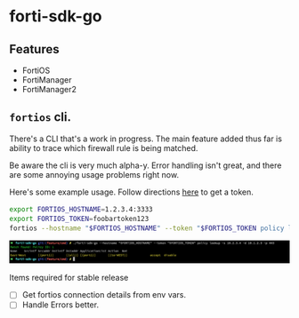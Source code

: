 # forti-sdk-go

## Features

* FortiOS
* FortiManager
* FortiManager2


## `fortios` cli.
There's a CLI that's a work in progress. The main feature added thus far is ability to trace which firewall rule is being matched.

Be aware the cli is very much alpha-y. Error handling isn't great, and there are some annoying usage problems right now.

Here's some example usage. Follow directions [here](https://registry.terraform.io/providers/fortinetdev/fortios/latest/docs/guides/fgt_token) to get a token.

```bash
export FORTIOS_HOSTNAME=1.2.3.4:3333
export FORTIOS_TOKEN=foobartoken123
fortios --hostname "$FORTIOS_HOSTNAME" --token "$FORTIOS_TOKEN policy lookup -s 1.2.3.4 -d 1.2.3.4 -p 443" 
```
![image](./docs/usage.png)

Items required for stable release

- [ ] Get fortios connection details from env vars.
- [ ] Handle Errors better.
